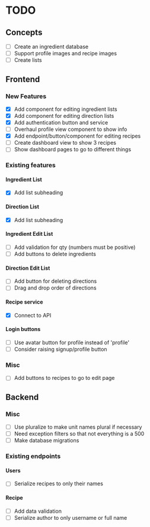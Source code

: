 
# TODO

## Concepts
- [ ] Create an ingredient database
- [ ] Support profile images and recipe images
- [ ] Create lists

## Frontend

### New Features
- [x] Add component for editing ingredient lists
- [x] Add component for editing direction lists
- [x] Add authentication button and service
- [ ] Overhaul profile view component to show info
- [x] Add endpoint/button/component for editing recipes
- [ ] Create dashboard view to show 3 recipes
- [ ] Show dashboard pages to go to different things

### Existing features

#### Ingredient List
- [x] Add list subheading

#### Direction List
- [x] Add list subheading

#### Ingredient Edit List
- [ ] Add validation for qty (numbers must be positive)
- [ ] Add buttons to delete ingredients

#### Direction Edit List
- [ ] Add button for deleting directions
- [ ] Drag and drop order of directions

#### Recipe service
- [x] Connect to API

#### Login buttons
- [ ] Use avatar button for profile instead of 'profile'
- [ ] Consider raising signup/profile button

### Misc
- [ ] Add buttons to recipes to go to edit page

## Backend

### Misc
- [ ] Use pluralize to make unit names plural if necessary
- [ ] Need exception filters so that not everything is a 500
- [ ] Make database migrations

### Existing endpoints

#### Users
- [ ] Serialize recipes to only their names

#### Recipe
- [ ] Add data validation
- [ ] Serialize author to only username or full name
